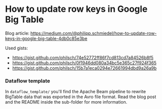 How to update row keys in Google Big Table
==========================================

Blog article: https://medium.com/@philipp.schmiedel/how-to-update-row-keys-in-google-big-table-4db0c85e3be 

Used gists:

* https://gist.github.com/philsch/74e52772ff86f7cd813cd7a84526b8f5
* https://gist.github.com/philsch/0f1946dd080a34bc5e365c27f924f365
* https://gist.github.com/philsch/15b7a1eca0294e72661994dbd9a26a9b

### Dataflow template

In `dataflow_template/` you'll find the Apache Beam pipeline to rewrite BigTable data that was
exported in the Avro file format. Read the blog post and the README inside the sub-folder for 
more information.